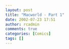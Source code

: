 ```yaml
---
layout: post
title: "Macworld - Part 1"
date: 2002-07-23 17:51
author: rcadmin
comments: true
categories: [Comics]
tags: []
---
```

<!--more--><img src="http://dl.bitsmack.com/comics/20020723.jpg" alt="" />

